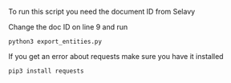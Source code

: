 To run this script you need the document ID from Selavy

Change the doc ID on line 9 and run

```
python3 export_entities.py
```

If you get an error about requests make sure you have it installed

```
pip3 install requests
```
